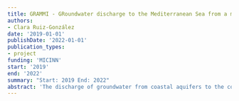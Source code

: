 ```yaml
---
title: GRAMMI - GRoundwater discharge to the Mediterranean Sea from a microbial perspective: Diversity, functioning and connectivity at the terrestrial-marine interface
authors:
- Clara Ruiz-González
date: '2019-01-01'
publishDate: '2022-01-01'
publication_types:
- project
funding: 'MICINN'
start: '2019'
end: '2022'
summary: "Start: 2019 End: 2022"
abstract: 'The discharge of groundwater from coastal aquifers to the coastal ocean (i.e., the so-called submarine groundwater discharge, SGD) represents a relevant hydrologic pathway, delivering large amounts of nutrients, pollutants and other terrestrial elements to the sea with large effects on coastal ecosystems. However, SGD-driven processes have been poorly studied from a microbiological point of view: On the one hand, the below-ground mixing of seawater and groundwater results in areas of active microbial activity and diverse communities that can modify the chemistry of the groundwater reaching the ocean, but almost nothing is known about the microorganisms inhabiting the coastal aquifers, much less studied than inland groundwaters. On the other hand, SGD can largely influence marine microbial communities through the delivery of chemical compounds but also microorganisms, yet the potential consequences of these groundwater inputs on marine microbial communities, specially on planktonic microorganisms and the biogeochemical cycles they control, remain unknown. GRAMMI's main objective is to study the microbial dimension of SGD in coastal areas of the Mediterranean Sea, considering the diversity, functional potential and connectivity of microbial communities at this terrestrial-marine interface. Working in close collaboration with experts in SGD processes and with microbiologists and biogeochemists, we started to characterize the microbial communities found along the whole hydrologic continuum, from the coastal groundwater to the open coastal sea, providing a first depiction of these hidden coastal microbial reactors.'
--- 
```

